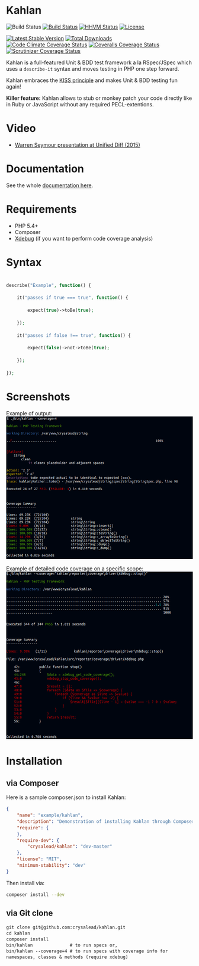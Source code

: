 # Kahlan

![Build Status](https://img.shields.io/badge/branch-master-blue.svg) [![Build Status](https://travis-ci.org/crysalead/kahlan.svg?branch=master)](https://travis-ci.org/crysalead/kahlan) [![HHVM Status](http://hhvm.h4cc.de/badge/crysalead/kahlan.svg)](http://hhvm.h4cc.de/package/crysalead/kahlan) [![License](https://poser.pugx.org/crysalead/kahlan/license.svg)](https://packagist.org/packages/crysalead/kahlan)

[![Latest Stable Version](https://poser.pugx.org/crysalead/kahlan/v/stable.svg)](https://packagist.org/packages/crysalead/kahlan)
[![Total Downloads](https://poser.pugx.org/crysalead/kahlan/downloads.svg)](https://packagist.org/packages/crysalead/kahlan)
[![Code Climate Coverage Status](https://codeclimate.com/github/crysalead/kahlan/badges/coverage.svg)](https://codeclimate.com/github/crysalead/kahlan)
[![Coveralls Coverage Status](https://coveralls.io/repos/crysalead/kahlan/badge.svg?branch=master)](https://coveralls.io/r/crysalead/kahlan?branch=master)
[![Scrutinizer Coverage Status](https://scrutinizer-ci.com/g/crysalead/kahlan/badges/coverage.png?b=master)](https://scrutinizer-ci.com/g/crysalead/kahlan/?branch=master)

Kahlan is a full-featured Unit & BDD test framework a la RSpec/JSpec which uses a `describe-it` syntax and moves testing in PHP one step forward.

Kahlan embraces the [KISS principle](http://en.wikipedia.org/wiki/KISS_principle) and makes Unit & BDD testing fun again!

**Killer feature:** Kahlan allows to stub or monkey patch your code directly like in Ruby or JavaScript without any required PECL-extentions.

# Video

 * <a href="http://vimeo.com/116949820" target="_blank">Warren Seymour presentation at Unified Diff (2015)</a>

# Documentation

See the whole [documentation here](http://kahlan.readthedocs.org/en/latest).

# Requirements

 * PHP 5.4+
 * Composer
 * [Xdebug](http://xdebug.org/) (if you want to perform code coverage analysis)

# Syntax

```php

describe("Example", function() {

    it("passes if true === true", function() {

        expect(true)->toBe(true);

    });

    it("passes if false !== true", function() {

        expect(false)->not->toBe(true);

    });

});

```

# Screenshots

Example of output:
![Kahlan](docs/assets/kahlan.png)

Example of detailed code coverage on a specific scope:
![code_coverage_example](docs/assets/code_coverage_example.png)

# Installation

## via Composer

Here is a sample composer.json to install Kahlan:

```json
{
    "name": "example/kahlan",
    "description": "Demonstration of installing Kahlan through Composer",
    "require": {
    },
    "require-dev": {
        "crysalead/kahlan": "dev-master"
    },
    "license": "MIT",
    "minimum-stability": "dev"
}
```

Then install via:

```bash
composer install --dev
```

## via Git clone

```
git clone git@github.com:crysalead/kahlan.git
cd kahlan
composer install
bin/kahlan              # to run specs or,
bin/kahlan --coverage=4 # to run specs with coverage info for namespaces, classes & methods (require xdebug)
```
